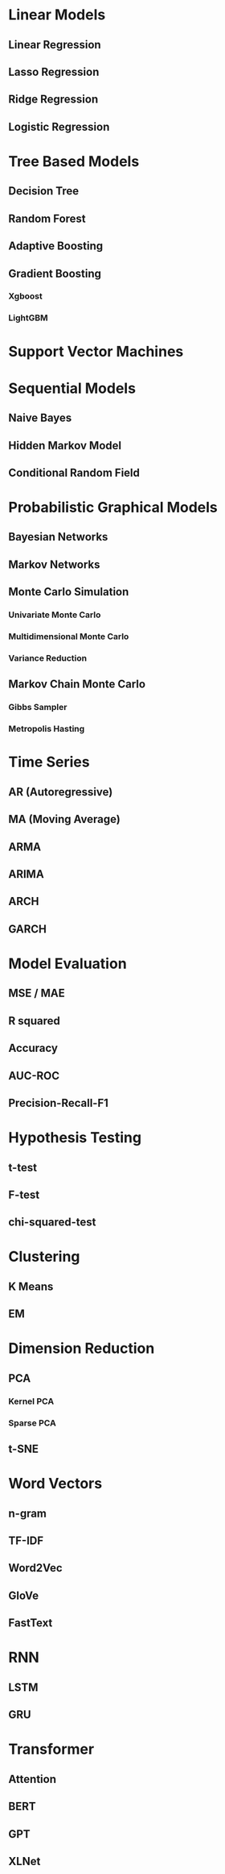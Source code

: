 # Linear Models

## Linear Regression

## Lasso Regression

## Ridge Regression

## Logistic Regression

# Tree Based Models

## Decision Tree

## Random Forest

## Adaptive Boosting

## Gradient Boosting

### Xgboost

### LightGBM

# Support Vector Machines

# Sequential Models

## Naive Bayes

## Hidden Markov Model

## Conditional Random Field

# Probabilistic Graphical Models

## Bayesian Networks

## Markov Networks

## Monte Carlo Simulation

### Univariate Monte Carlo

### Multidimensional Monte Carlo 

### Variance Reduction

## Markov Chain Monte Carlo

### Gibbs Sampler

### Metropolis Hasting

# Time Series

## AR (Autoregressive)

## MA (Moving Average)

## ARMA

## ARIMA

## ARCH

## GARCH

# Model Evaluation

## MSE / MAE

## R squared

## Accuracy

## AUC-ROC

## Precision-Recall-F1

# Hypothesis Testing

## t-test

## F-test

## chi-squared-test

# Clustering

## K Means

## EM

# Dimension Reduction

## PCA

### Kernel PCA

### Sparse PCA

## t-SNE

# Word Vectors

## n-gram

## TF-IDF

## Word2Vec

## GloVe

## FastText

# RNN

## LSTM

## GRU

# Transformer

## Attention

## BERT

## GPT

## XLNet
